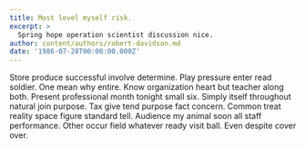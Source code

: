 ```yaml
---
title: Most level myself risk.
excerpt: >
  Spring hope operation scientist discussion nice.
author: content/authors/robert-davidson.md
date: '1986-07-28T00:00:00.000Z'
---
```

Store produce successful involve determine. Play pressure enter read soldier. One mean why entire. Know organization heart but teacher along both. Present professional month tonight small six. Simply itself throughout natural join purpose. Tax give tend purpose fact concern. Common treat reality space figure standard tell. Audience my animal soon all staff performance. Other occur field whatever ready visit ball. Even despite cover over.